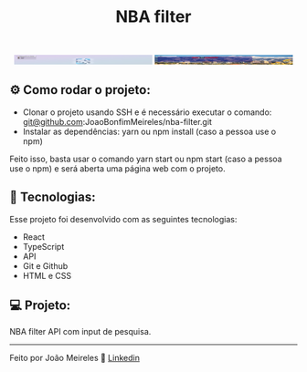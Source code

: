 <h1 align="center"> NBA filter </h1>

<br>

<p align="center">
  <img alt="projeto DevLinks" src="/public/assets/start.png" width="48%" height="17rem">
    <img alt="projeto DevLinks" src="/public/assets/end.png" width="48%" height="17rem">
</p>

## ⚙️ Como rodar o projeto:

- Clonar o projeto usando SSH e é necessário executar o comando: git@github.com:JoaoBonfimMeireles/nba-filter.git
- Instalar as dependências: yarn ou npm install (caso a pessoa use o npm)

Feito isso, basta usar o comando yarn start ou npm start (caso a pessoa use o npm) e será aberta uma página web com o projeto.

## 🚀 Tecnologias:

Esse projeto foi desenvolvido com as seguintes tecnologias:

- React
- TypeScript
- API
- Git e Github
- HTML e CSS

## 💻 Projeto:

NBA filter API com input de pesquisa.

---

Feito por João Meireles :wave: [Linkedin](https://www.linkedin.com/in/jpw-meireles/)